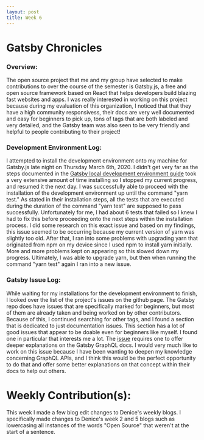 ```yaml
---
layout: post
title: Week 6
---
```


# Gatsby Chronicles

### Overview:
The open source project that me and my group have selected to make contributions to over the course of the semester is Gatsby.js, a free and open source framework based on React that helps developers build blazing fast websites and apps. I was really interested in working on this project because during my evaluation of this organization, I noticed that that they have a high community responsivess, their docs are very well documented and easy for beginners to pick up, tons of tags that are both labeled and very detailed, and the Gatsby team was also seen to be very friendly and helpful to people contributing to their project! 

### Development Environment Log:
I attempted to install the development environment onto my machine for Gatsby.js late night on Thursday March 6th, 2020. I didn't get very far as the steps documented in the [Gatsby local development environment guide](https://www.gatsbyjs.org/contributing/setting-up-your-local-dev-environment/) took a very extensive amount of time installing so I stopped my current progress, and resumed it the next day. I was successfully able to proceed with the installation of the development environment up until the command "yarn test." As stated in their installation steps, all the tests that are executed during the duration of the command "yarn test" are supposed to pass successfully. Unfortunately for me, I had about 6 tests that failed so I knew I had to fix this before proceeding onto the next steps within the installation process. I did some research on this exact issue and based on my findings, this issue seemed to be occurring because my current version of yarn was slightly too old. After that, I ran into some problems with upgrading yarn that originated from npm on my device since I used npm to install yarn initially. More and more problems kept on appearing so this slowed down my progress. Ultimately, I was able to upgrade yarn, but then when running the command "yarn test" again I ran into a new issue.

### Gatsby Issue Log:
While waiting for my installations for the development environment to finish, I looked over the list of the project's issues on the github page. The Gatsby repo does have issues that are specifically marked for beginners, but most of them are already taken and being worked on by other contributors. Because of this, I continued searching for other tags, and I found a section that is dedicated to just documentation issues. This section has a lot of good issues that appear to be doable even for beginners like myself. I found one in particular that interests me a lot. The [issue](https://github.com/gatsbyjs/gatsby/issues/21962)    requires one to offer deeper explanations on the Gatsby GraphQL docs. I would very much like to work on this issue because I have been wanting to deepen my knowledge concerning GraphQL APIs, and I think this would be the perfect opportunity to do that and offer some better explanations on that concept within their docs to help out others.

# Weekly Contribution(s):
This week I made a few blog edit changes to Denice's weekly blogs. I specifically made changes to Denice's week 2 and 5 blogs such as lowercasing all instances of the words "Open Source" that weren't at the start of a sentence.
